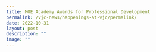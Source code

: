 ```yaml
---
title: MOE Academy Awards for Professional Development
permalink: /vjc-news/happenings-at-vjc/permalink/
date: 2022-10-31
layout: post
description: ""
image: ""
---
```


